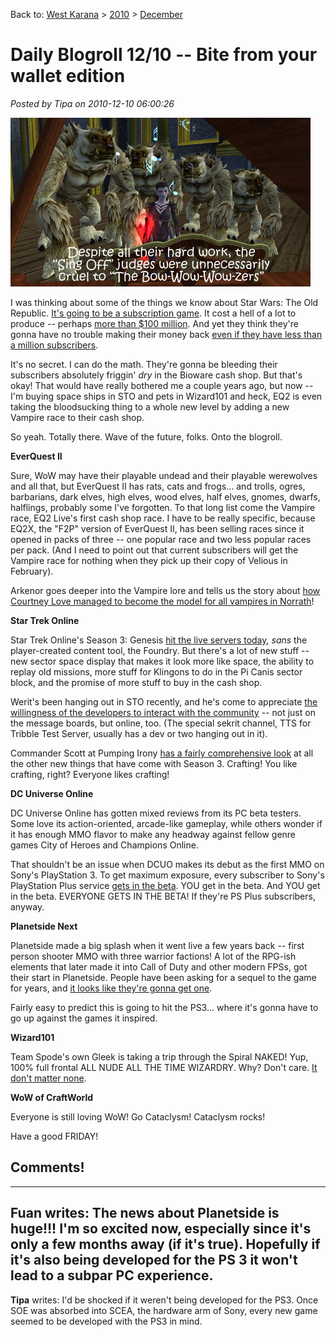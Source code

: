 Back to: [West Karana](/posts/westkarana.md) > [2010](/posts/2010/westkarana.md) > [December](./westkarana.md)
# Daily Blogroll 12/10 -- Bite from your wallet edition

*Posted by Tipa on 2010-12-10 06:00:26*

![](../../../uploads/2010/12/EverQuest2-2010-12-09-20-24-37-78.jpg "In my Mistmoore Crag Estate")

I was thinking about some of the things we know about Star Wars: The Old Republic. [It's going to be a subscription game](http://darthhater.com/2010/12/07/ea-at-ubs-media-and-communications-conference). It cost a hell of a lot to produce -- perhaps [more than $100 million](http://www.eurogamer.net/articles/swtor-is-eas-largest-ever-project). And yet they think they're gonna have no trouble making their money back [even if they have less than a million subscribers](http://www.escapistmagazine.com/news/view/105946-EA-Old-Republic-Doesnt-Need-a-Million-Subscribers).

It's no secret. I can do the math. They're gonna be bleeding their subscribers absolutely friggin' *dry* in the Bioware cash shop. But that's okay! That would have really bothered me a couple years ago, but now -- I'm buying space ships in STO and pets in Wizard101 and heck, EQ2 is even taking the bloodsucking thing to a whole new level by adding a new Vampire race to their cash shop.

So yeah. Totally there. Wave of the future, folks. Onto the blogroll.


**EverQuest II**

Sure, WoW may have their playable undead and their playable werewolves and all that, but EverQuest II has rats, cats and frogs... and trolls, ogres, barbarians, dark elves, high elves, wood elves, half elves, gnomes, dwarfs, halflings, probably some I've forgotten. To that long list come the Vampire race, EQ2 Live's first cash shop race. I have to be really specific, because EQ2X, the "F2P" version of EverQuest II, has been selling races since it opened in packs of three -- one popular race and two less popular races per pack. (And I need to point out that current subscribers will get the Vampire race for nothing when they pick up their copy of Velious in February).

Arkenor goes deeper into the Vampire lore and tells us the story about [how Courtney Love managed to become the model for all vampires in Norrath](http://www.arksark.org/blog/4344/eq2-new-information-of-the-freeblood-vampire-race/)!

**Star Trek Online**

Star Trek Online's Season 3: Genesis [hit the live servers today](http://www.startrekonline.com/season_three), *sans* the player-created content tool, the Foundry. But there's a lot of new stuff -- new sector space display that makes it look more like space, the ability to replay old missions, more stuff for Klingons to do in the Pi Canis sector block, and the promise of more stuff to buy in the cash shop.

Werit's been hanging out in STO recently, and he's come to appreciate [the willingness of the developers to interact with the community](http://www.weritsblog.com/2010/12/developer-communication.html) -- not just on the message boards, but online, too. (The special sekrit channel, TTS for Tribble Test Server, usually has a dev or two hanging out in it).

Commander Scott at Pumping Irony [has a fairly comprehensive look](http://pumpingirony.net/2010/12/09/sto-season-3-and-beyond/) at all the other new things that have come with Season 3. Crafting! You like crafting, right? Everyone likes crafting!

**DC Universe Online**

DC Universe Online has gotten mixed reviews from its PC beta testers. Some love its action-oriented, arcade-like gameplay, while others wonder if it has enough MMO flavor to make any headway against fellow genre games City of Heroes and Champions Online.

That shouldn't be an issue when DCUO makes its debut as the first MMO on Sony's PlayStation 3. To get maximum exposure, every subscriber to Sony's PlayStation Plus service [gets in the beta](http://www.1up.com/news/dc-universe-online-beta-coming-ps-plus-subscribers). YOU get in the beta. And YOU get in the beta. EVERYONE GETS IN THE BETA! If they're PS Plus subscribers, anyway.

**Planetside Next**

Planetside made a big splash when it went live a few years back -- first person shooter MMO with three warrior factions! A lot of the RPG-ish elements that later made it into Call of Duty and other modern FPSs, got their start in Planetside. People have been asking for a sequel to the game for years, and [it looks like they're gonna get one](http://www.escapistmagazine.com/news/view/105953-Sony-Online-Strongly-Hints-Planetside-Sequel-Coming-This-Spring). 

Fairly easy to predict this is going to hit the PS3... where it's gonna have to go up against the games it inspired.

**Wizard101**

Team Spode's own Gleek is taking a trip through the Spiral NAKED! Yup, 100% full frontal ALL NUDE ALL THE TIME WIZARDRY. Why? Don't care. [It don't matter none](http://thefriendlynecromancer.blogspot.com/2010/12/level-10-angus-dont-care-none.html).

**WoW of CraftWorld**

Everyone is still loving WoW! Go Cataclysm! Cataclysm rocks!

Have a good FRIDAY!

## Comments!
---
**Fuan** writes: The news about Planetside is huge!!!  I'm so excited now, especially since it's only a few months away (if it's true).  Hopefully if it's also being developed for the PS 3 it won't lead to a subpar PC experience.
---
**Tipa** writes: I'd be shocked if it weren't being developed for the PS3. Once SOE was absorbed into SCEA, the hardware arm of Sony, every new game seemed to be developed with the PS3 in mind.
